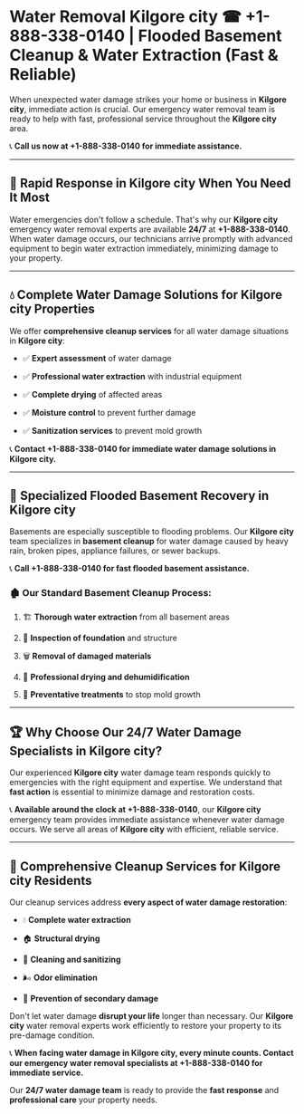 # Water Removal Kilgore city ☎ +1-888-338-0140 | Flooded Basement Cleanup & Water Extraction (Fast & Reliable)

When unexpected water damage strikes your home or business in **Kilgore city**, immediate action is crucial. Our emergency water removal team is ready to help with fast, professional service throughout the **Kilgore city** area. 

📞 **Call us now at +1-888-338-0140 for immediate assistance.**
---
## 🚀 Rapid Response in Kilgore city When You Need It Most
Water emergencies don't follow a schedule. That's why our **Kilgore city** emergency water removal experts are available **24/7** at **+1-888-338-0140**. When water damage occurs, our technicians arrive promptly with advanced equipment to begin water extraction immediately, minimizing damage to your property.
---
## 💧 Complete Water Damage Solutions for Kilgore city Properties
We offer **comprehensive cleanup services** for all water damage situations in **Kilgore city**:
- ✅ **Expert assessment** of water damage  
- ✅ **Professional water extraction** with industrial equipment  
- ✅ **Complete drying** of affected areas  
- ✅ **Moisture control** to prevent further damage  
- ✅ **Sanitization services** to prevent mold growth  
📞 **Contact +1-888-338-0140 for immediate water damage solutions in Kilgore city.**
---
## 🌊 Specialized Flooded Basement Recovery in Kilgore city
Basements are especially susceptible to flooding problems. Our **Kilgore city** team specializes in **basement cleanup** for water damage caused by heavy rain, broken pipes, appliance failures, or sewer backups. 
📞 **Call +1-888-338-0140 for fast flooded basement assistance.**
### 🏚️ Our Standard Basement Cleanup Process:
1. 🏗️ **Thorough water extraction** from all basement areas  
2. 🔎 **Inspection of foundation** and structure  
3. 🗑️ **Removal of damaged materials**  
4. 💨 **Professional drying and dehumidification**  
5. 🚫 **Preventative treatments** to stop mold growth  
---
## 🏆 Why Choose Our 24/7 Water Damage Specialists in Kilgore city?
Our experienced **Kilgore city** water damage team responds quickly to emergencies with the right equipment and expertise. We understand that **fast action** is essential to minimize damage and restoration costs.
📞 **Available around the clock at +1-888-338-0140**, our **Kilgore city** emergency team provides immediate assistance whenever water damage occurs. We serve all areas of **Kilgore city** with efficient, reliable service.
---
## 🧹 Comprehensive Cleanup Services for Kilgore city Residents
Our cleanup services address **every aspect of water damage restoration**:
- 💧 **Complete water extraction**  
- 🏠 **Structural drying**  
- 🧼 **Cleaning and sanitizing**  
- 🌬️ **Odor elimination**  
- 🚫 **Prevention of secondary damage**  
Don't let water damage **disrupt your life** longer than necessary. Our **Kilgore city** water removal experts work efficiently to restore your property to its pre-damage condition.
📞 **When facing water damage in Kilgore city, every minute counts. Contact our emergency water removal specialists at +1-888-338-0140 for immediate service.**
Our **24/7 water damage team** is ready to provide the **fast response** and **professional care** your property needs.
